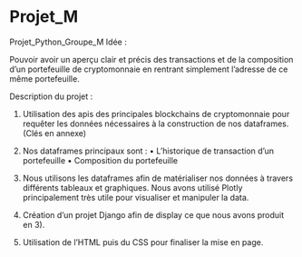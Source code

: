 # Projet_M
Projet_Python_Groupe_M
Idée :

Pouvoir avoir un aperçu clair et précis des transactions et 
de la composition d’un portefeuille de cryptomonnaie en rentrant simplement l’adresse de ce même portefeuille.

Description du projet :

1. Utilisation des apis des principales blockchains de cryptomonnaie pour requêter les données nécessaires à la construction de nos dataframes. (Clés en annexe)

2. Nos dataframes principaux sont :
• L’historique de transaction d’un portefeuille
• Composition du portefeuille

3. Nous utilisons les dataframes afin de matérialiser nos données à travers différents tableaux et graphiques.
Nous avons utilisé Plotly principalement très utile pour visualiser et manipuler la data.

4. Création d’un projet Django afin de display ce que nous avons produit en 3).

5. Utilisation de l’HTML puis du CSS pour finaliser la mise en page.
